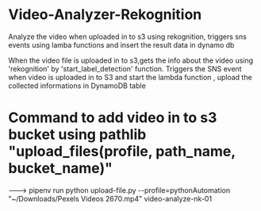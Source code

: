 # Video-Analyzer-Rekognition
Analyze the video when uploaded in to s3 using rekognition, triggers sns events using lamba functions and insert the result data in dynamo db

When the video file is uploaded in to s3,gets the info about the video using 'rekognition' by 'start_label_detection' function.
Triggers the SNS event when video is uploaded in to S3 and start the lambda function , upload the collected informations in DynamoDB table

# Command to add video in to s3 bucket using pathlib "upload_files(profile, path_name, bucket_name)"
  ---> pipenv run python upload-file.py --profile=pythonAutomation  "~/Downloads/Pexels Videos 2670.mp4" video-analyze-nk-01
